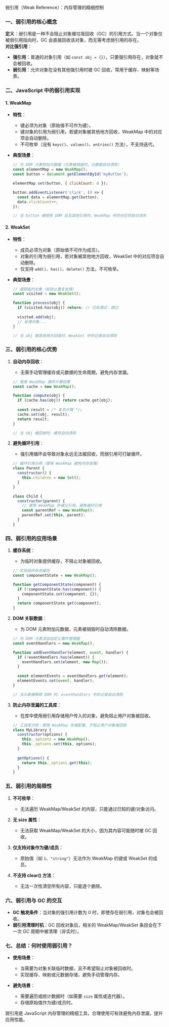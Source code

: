 弱引用（Weak Reference）：内存管理的精细控制


### **一、弱引用的核心概念**
**定义**：弱引用是一种不会阻止对象被垃圾回收（GC）的引用方式。当一个对象仅被弱引用指向时，GC 会直接回收该对象，而无需考虑弱引用的存在。  
**对比强引用**：  
- **强引用**：普通的对象引用（如 `const obj = {}`），只要强引用存在，对象就不会被回收。  
- **弱引用**：允许对象在没有其他强引用时被 GC 回收，常用于缓存、映射等场景。  


### **二、JavaScript 中的弱引用实现**
#### **1. WeakMap**
- **特性**：  
  - 键必须为对象（原始值不可作为键）。  
  - 键对象的引用为弱引用，若键对象被其他地方回收，WeakMap 中的对应项会自动删除。  
  - 不可枚举（没有 `keys()`、`values()`、`entries()` 方法），不支持迭代。  

- **典型场景**：  
  ```javascript
  // 为 DOM 元素附加元数据（元素被销毁时，元数据自动清除）
  const elementMap = new WeakMap();
  const button = document.getElementById('myButton');
  
  elementMap.set(button, { clickCount: 0 });
  
  button.addEventListener('click', () => {
    const data = elementMap.get(button);
    data.clickCount++;
  });
  
  // 当 button 被移除 DOM 且无其他引用时，WeakMap 中的对应项自动消失
  ```

#### **2. WeakSet**
- **特性**：  
  - 成员必须为对象（原始值不可作为成员）。  
  - 对象的引用为弱引用，若对象被其他地方回收，WeakSet 中的对应项会自动删除。  
  - 仅支持 `add()`、`has()`、`delete()` 方法，不可枚举。  

- **典型场景**：  
  ```javascript
  // 跟踪临时对象（如防止重复处理）
  const visited = new WeakSet();
  
  function process(obj) {
    if (visited.has(obj)) return; // 已处理过，跳过
    
    visited.add(obj);
    // 处理对象...
  }
  
  // 当 obj 被其他地方回收时，WeakSet 中的记录自动清除
  ```


### **三、弱引用的核心优势**
1. **自动内存回收**：  
   - 无需手动管理缓存或元数据的生命周期，避免内存泄漏。  
   ```javascript
   // 使用 WeakMap 缓存计算结果
   const cache = new WeakMap();
   
   function compute(obj) {
     if (cache.has(obj)) return cache.get(obj);
     
     const result = /* 复杂计算 */;
     cache.set(obj, result);
     return result;
   }
   
   // 当 obj 被回收时，缓存自动清除
   ```

2. **避免循环引用**：  
   - 强引用循环会导致对象永远无法被回收，而弱引用可打破循环。  
   ```javascript
   // 循环引用示例（使用 WeakMap 避免内存泄漏）
   class Parent {
     constructor() {
       this.children = new Set();
     }
   }
   
   class Child {
     constructor(parent) {
       // 使用 WeakMap 存储父引用，避免循环引用
       const parentRef = new WeakMap();
       parentRef.set(this, parent);
     }
   }
   ```


### **四、弱引用的应用场景**
1. **缓存系统**：  
   - 为临时对象提供缓存，不阻止对象被回收。  
   ```javascript
   // 实现组件状态缓存
   const componentState = new WeakMap();
   
   function getComponentState(component) {
     if (!componentState.has(component)) {
       componentState.set(component, {});
     }
     return componentState.get(component);
   }
   ```

2. **DOM 关联数据**：  
   - 为 DOM 元素附加元数据，元素被销毁时自动清除数据。  
   ```javascript
   // 为 DOM 元素添加自定义事件管理器
   const eventHandlers = new WeakMap();
   
   function addEventHandler(element, event, handler) {
     if (!eventHandlers.has(element)) {
       eventHandlers.set(element, new Map());
     }
     
     const elementEvents = eventHandlers.get(element);
     elementEvents.set(event, handler);
   }
   
   // 当元素被移除 DOM 时，eventHandlers 中的记录自动清除
   ```

3. **防止内存泄漏的工具库**：  
   - 在库中使用弱引用存储用户传入的对象，避免阻止用户对象被回收。  
   ```javascript
   // 工具库示例：使用 WeakMap 存储配置，不阻止用户对象被回收
   class MyLibrary {
     constructor(options) {
       this._options = new WeakMap();
       this._options.set(this, options);
     }
     
     getOptions() {
       return this._options.get(this);
     }
   }
   ```


### **五、弱引用的局限性**
1. **不可枚举**：  
   - 无法遍历 WeakMap/WeakSet 的内容，只能通过已知的键/对象访问。  

2. **无 size 属性**：  
   - 无法获取 WeakMap/WeakSet 的大小，因为其内容可能随时被 GC 回收。  

3. **仅支持对象作为键/成员**：  
   - 原始值（如 `1`、`"string"`）无法作为 WeakMap 的键或 WeakSet 的成员。  

4. **不支持 clear() 方法**：  
   - 无法一次性清空所有内容，只能逐个删除。  


### **六、弱引用与 GC 的交互**
- **GC 触发条件**：当对象的强引用计数为 0 时，即使存在弱引用，对象也会被回收。  
- **弱引用清理时机**：GC 回收对象后，相关的 WeakMap/WeakSet 条目会在下一次 GC 周期中被清理（非实时）。  


### **七、总结：何时使用弱引用？**
- **使用场景**：  
  - 当需要为对象关联临时数据，且不希望阻止对象被回收时。  
  - 实现缓存、映射或元数据存储，避免手动管理内存。  

- **避免场景**：  
  - 需要遍历或统计数据时（如需要 `size` 属性或迭代器）。  
  - 存储原始值作为键/成员时。  

弱引用是 JavaScript 内存管理的精细工具，合理使用可有效避免内存泄漏，提升应用性能。